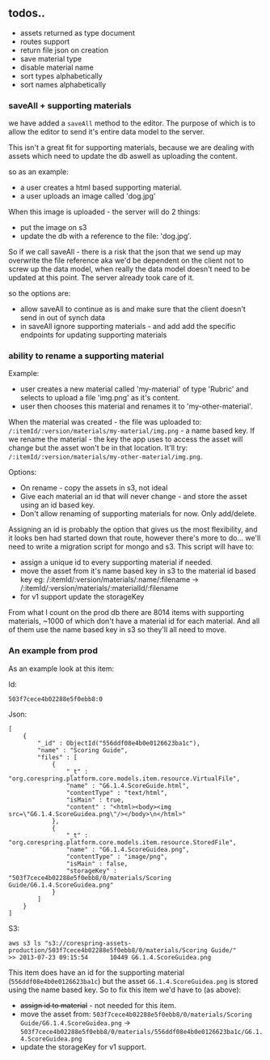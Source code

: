 ## todos..


- assets returned as type document
- routes support
- return file json on creation
- save material type
- disable material name
- sort types alphabetically
- sort names alphabetically


### saveAll + supporting materials

we have added a `saveAll` method to the editor. The purpose of which is to allow the editor to send it's entire data model to the server.

This isn't a great fit for supporting materials, because we are dealing with assets which need to update the db aswell as uploading the content.

so as an example: 
- a user creates a html based supporting material.
- a user uploads an image called 'dog.jpg'

When this image is uploaded - the server will do 2 things: 
- put the image on s3
- update the db with a reference to the file: 'dog.jpg'.

So if we call saveAll - there is a risk that the json that we send up may overwrite the file reference aka we'd be dependent on the client not to screw up the data model, when really the data model doesn't need to be updated at this point.
The server already took care of it.

so the options are: 

* allow saveAll to continue as is and make sure that the client doesn't send in out of synch data
* in saveAll ignore supporting materials - and add add the specific endpoints for updating supporting materials


### ability to rename a supporting material

Example: 

* user creates a new material called 'my-material' of type 'Rubric' and selects to upload a file 'img.png' as it's content.
* user then chooses this material and renames it to 'my-other-material'.

When the material was created - the file was uploaded to: `/:itemId/:version/materials/my-material/img.png` - a name based key.
If we rename the material - the key the app uses to access the asset will change but the asset won't be in that location.
It'll try: `/:itemId/:version/materials/my-other-material/img.png`.

Options: 

* On rename - copy the assets in s3, not ideal
* Give each material an id that will never change - and store the asset using an id based key.
* Don't allow renaming of supporting materials for now. Only add/delete.

Assigning an id is probably the option that gives us the most flexibility, and it looks ben had started down that route, however there's more to do... we'll need to write a migration script for mongo and s3. This script will have to: 

* assign a unique id to every supporting material if needed.
* move the asset from it's name based key in s3 to the material id based key eg:  /:itemId/:version/materials/:name/:filename -> /:itemId/:version/materials/:materialId/:filename
* for v1 support update the storageKey

From what I count on the prod db there are 8014 items with supporting materials, ~1000 of which don't have a material id for each material. And all of them use the name based key in s3 so they'll all need to move.

### An example from prod

As an example look at this item: 

Id: 
    
    503f7cece4b02288e5f0ebb8:0

Json: 

    [
        {
            "_id" : ObjectId("556ddf08e4b0e0126623ba1c"),
            "name" : "Scoring Guide",
            "files" : [ 
                {
                    "_t" : "org.corespring.platform.core.models.item.resource.VirtualFile",
                    "name" : "G6.1.4.ScoreGuide.html",
                    "contentType" : "text/html",
                    "isMain" : true,
                    "content" : "<html><body><img src=\"G6.1.4.ScoreGuidea.png\"/></body>\n</html>"
                }, 
                {
                    "_t" : "org.corespring.platform.core.models.item.resource.StoredFile",
                    "name" : "G6.1.4.ScoreGuidea.png",
                    "contentType" : "image/png",
                    "isMain" : false,
                    "storageKey" : "503f7cece4b02288e5f0ebb8/0/materials/Scoring Guide/G6.1.4.ScoreGuidea.png"
                }
            ]
        }
    ]

S3:

    aws s3 ls "s3://corespring-assets-production/503f7cece4b02288e5f0ebb8/0/materials/Scoring Guide/"
    >> 2013-07-23 09:15:54      10449 G6.1.4.ScoreGuidea.png

This item does have an id for the supporting material (`556ddf08e4b0e0126623ba1c`) but the asset `G6.1.4.ScoreGuidea.png` is stored using the name based key.
So to fix this item we'd have to (as above):

* ~~assign id to material~~ - not needed for this item.
* move the asset from: `503f7cece4b02288e5f0ebb8/0/materials/Scoring Guide/G6.1.4.ScoreGuidea.png` -> `503f7cece4b02288e5f0ebb8/0/materials/556ddf08e4b0e0126623ba1c/G6.1.4.ScoreGuidea.png`
* update the storageKey for v1 support.

